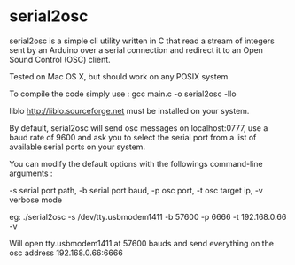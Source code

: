 # serial2osc

serial2osc is a simple cli utility written in C that read a stream of integers sent by an Arduino over a serial connection and redirect it to an Open Sound Control (OSC) client.


Tested on Mac OS X, but should work on any POSIX system.

To compile the code simply use : gcc main.c -o serial2osc -llo

liblo <http://liblo.sourceforge.net> must be installed on your system.

By default, serial2osc will send osc messages on localhost:0777, use a baud rate of 9600 and ask you to select the serial port from a list of available serial ports on your system.

You can modify the default options with the followings command-line arguments :

-s serial port path, -b serial port baud, -p osc port, -t osc target ip, -v verbose mode

eg: ./serial2osc -s /dev/tty.usbmodem1411 -b 57600 -p 6666 -t 192.168.0.66 -v

Will open tty.usbmodem1411 at 57600 bauds and send everything on the osc address 192.168.0.66:6666


